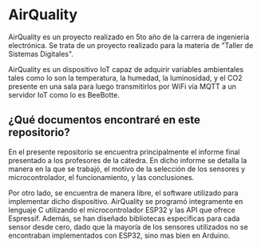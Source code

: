 # AirQuality
AirQuality es un proyecto realizado en 5to año de la carrera de ingeniería electrónica. Se trata de un proyecto realizado para la materia de "Taller de Sistemas Digitales".

AirQuality es un dispositivo IoT capaz de adquirir variables ambientales tales como lo son la temperatura, la humedad, la luminosidad, y el CO2 presente en una sala para luego transmitirlos por WiFi vía MQTT a un servidor IoT como lo es BeeBotte. 


## ¿Qué documentos encontraré en este repositorio?
En el presente repositorio se encuentra principalmente el informe final presentado a los profesores de la cátedra. En dicho informe se detalla la manera en la que se trabajó, el motivo de la selección de los sensores y microcontrolador, el funcionamiento, y las conclusiones. 

Por otro lado, se encuentra de manera libre, el software utilizado para implementar dicho dispositivo. AirQuality se programó integramente en lenguaje C utilizando el microcontrolador ESP32 y las API que ofrece Espressif.
Además, se han diseñado bibliotecas específicas para cada sensor desde cero, dado que la mayoría de los sensores utilizados no se encontraban implementados con ESP32, sino mas bien en Arduino. 

